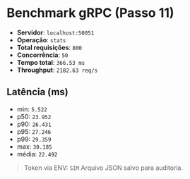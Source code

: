 # Benchmark gRPC (Passo 11)
- **Servidor**: `localhost:50051`
- **Operação**: `stats`
- **Total requisições**: `800`
- **Concorrência**: `50`
- **Tempo total**: `366.53 ms`
- **Throughput**: `2182.63 req/s`
## Latência (ms)
- min: `5.522`
- p50: `23.952`
- p90: `26.431`
- p95: `27.246`
- p99: `29.359`
- max: `30.185`
- média: `22.492`

> Token via ENV: `SIM`
> Arquivo JSON salvo para auditoria.